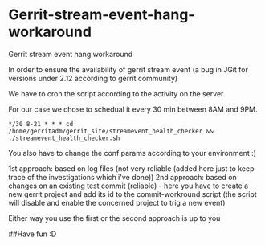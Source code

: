# Gerrit-stream-event-hang-workaround
Gerrit stream event hang workaround

In order to ensure the availability of gerrit stream event (a bug in JGit for versions under 2.12 according to gerrit community)

We have to cron the script according to the activity on the server.

For our case we chose to schedual it every 30 min between 8AM and 9PM.

```
*/30 8-21 * * * cd /home/gerritadm/gerrit_site/streamevent_health_checker && ./streamevent_health_checker.sh
```
You also have to change the conf params according to your environment :)

1st approach: based on log files (not very reliable (added here just to keep trace of the investigations which i've done))
2nd approach: based on changes on an existing test commit (reliable)
              - here you have to create a new gerrit project and add its id to the commit-workround script (the script will disable and enable the concerned project to trig a new event)

Either way you use the first or the second approach is up to you

##Have fun :D
